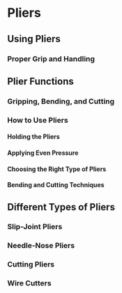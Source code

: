 # Pliers
## Using Pliers
### Proper Grip and Handling
## Plier Functions
### Gripping, Bending, and Cutting
### How to Use Pliers
#### Holding the Pliers
#### Applying Even Pressure
#### Choosing the Right Type of Pliers
#### Bending and Cutting Techniques
## Different Types of Pliers
### Slip-Joint Pliers
### Needle-Nose Pliers
### Cutting Pliers
### Wire Cutters